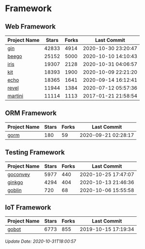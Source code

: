 # Framework

## Web Framework
| Project Name | Stars | Forks | Last Commit |
| ------------ | ----- | ----- | ----------- |
| [gin](https://github.com/gin-gonic/gin) | 42833 | 4914 | 2020-10-30 23:20:47 |
| [beego](https://github.com/astaxie/beego) | 25152 | 5000 | 2020-10-10 14:10:43 |
| [iris](https://github.com/kataras/iris) | 19307 | 2128 | 2020-10-31 04:06:57 |
| [kit](https://github.com/go-kit/kit) | 18393 | 1900 | 2020-10-09 22:21:20 |
| [echo](https://github.com/labstack/echo) | 18365 | 1641 | 2020-09-14 16:12:41 |
| [revel](https://github.com/revel/revel) | 11944 | 1384 | 2020-07-12 05:57:36 |
| [martini](https://github.com/go-martini/martini) | 11114 | 1113 | 2017-01-21 21:58:54 |

## ORM Framework
| Project Name | Stars | Forks | Last Commit |
| ------------ | ----- | ----- | ----------- |
| [gorm](https://github.com/jinzhu/gorm) | 180 | 59 | 2020-09-21 02:28:17 |

## Testing Framework
| Project Name | Stars | Forks | Last Commit |
| ------------ | ----- | ----- | ----------- |
| [goconvey](https://github.com/smartystreets/goconvey) | 5977 | 440 | 2020-10-25 17:47:07 |
| [ginkgo](https://github.com/onsi/ginkgo) | 4294 | 404 | 2020-10-13 21:46:36 |
| [goblin](https://github.com/franela/goblin) | 720 | 68 | 2020-10-06 15:55:58 |

## IoT Framework
| Project Name | Stars | Forks | Last Commit |
| ------------ | ----- | ----- | ----------- |
| [gobot](https://github.com/hybridgroup/gobot) | 6773 | 855 | 2019-10-15 17:19:34 |

*Update Date: 2020-10-31T18:00:57*